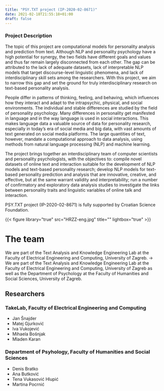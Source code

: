 ```yaml
---
title: "PSY.TXT project (IP-2020-02-8671)"
date: 2021-02-18T21:55:18+01:00
draft: false
---
```


### Project Description

The topic of this project are computational models for personality analysis and prediction from text. Although NLP and personality psychology have a high potential for synergy, the two fields have different goals and values and thus far remain largely disconnected from each other. The gap can be attributed to the lack of adequate datasets, lack of interpretable NLP models that target discourse-level linguistic phenomena, and lack of interdisciplinary skill sets among the researchers. With this project, we aim to narrow this gap and set the ground for truly interdisciplinary research on text-based personality analysis. 

People differ in patterns of thinking, feeling, and behaving, which influences how they interact and adapt to the intrapsychic, physical, and social environments. The individual and stable differences are studied by the field of personality psychology. Many differences in personality get manifested in language and in the way language is used in social interactions. This makes language data a valuable source of data for personality research, especially in today’s era of social media and big data, with vast amounts of text generated on social media platforms. The large quantities of text, however, mandate a computational approach to data analysis, using methods from natural language processing (NLP) and machine learning. 

The project brings together an interdisciplinary team of computer scientists and personality psychologists, with the objectives to:
compile novel datasets of online text and interaction suitable for the development of NLP models and text-based personality research;
develop NLP models for text-based personality prediction and analysis that are innovative, creative, and effective, but at the same warrant validity and interpretability; 
run a number of confirmatory and exploratory data analysis studies to investigate the links between personality traits and linguistic variables of online talk and interaction.

PSY.TXT project (IP-2020-02-8671) is fully supported by Croatian Science Foundation.

{{< figure library="true" src="HRZZ-eng.jpg" title="" lightbox="true" >}}




# The team

We are part of the Text Analysis and Knowledge Engineering Lab at the Faculty of Electrical Engineering and Computing, University of Zagreb. → We are part of the Text Analysis and Knowledge Engineering Lab at the Faculty of Electrical Engineering and Computing, University of Zagreb as well as the Department of Psychology at the Faculty of Humanities and Social Sciences, University of Zagreb.


## Researchers

### TakeLab, Faculty of Electrical Engineering and Computing

<ul>
<li>Jan Šnajder</li>
<li>Matej Gjurković</li>
<li>Iva Vukojević</li>
<li>Mihaela Bošnjak</li>
<li>Mladen Karan</li>
</ul>


### Department of Psyhology, Faculty of Humanities and Social Sciences

<ul>
<li>Denis Bratko</li>
<li>Ana Butković</li>
<li>Tena Vukasović Hlupić</li>
<li>Martina Pocrnić</li>
</ul>





